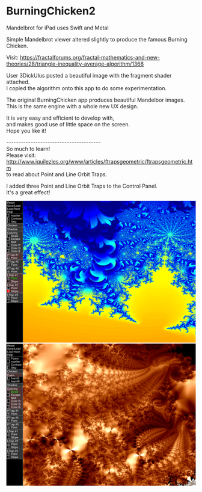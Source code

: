 # BurningChicken2
Mandelbrot for iPad uses Swift and Metal

Simple Mandelbrot viewer altered slightly to produce the famous Burning Chicken.

Visit: https://fractalforums.org/fractal-mathematics-and-new-theories/28/triangle-inequality-average-algorithm/1368

User 3DickUlus posted a beautiful image with the fragment shader attached.\
I copied the algorithm onto this app to do some experimentation.

The original BurningChicken app produces beautiful Mandelbor images.\
This is the same engine with a whole new UX design.

It is very easy and efficient to develop with, \
and makes good use of little space on the screen. \
Hope you like it!

---------------------------------------\
So much to learn!\
Please visit: http://www.iquilezles.org/www/articles/ftrapsgeometric/ftrapsgeometric.htm \
to read about Point and Line Orbit Traps.

I added three Point and Line Orbit Traps to the Control Panel. \
It's a great effect!

![Screenshot](screenshot.png)
![Screenshot](screenshot2.png)

